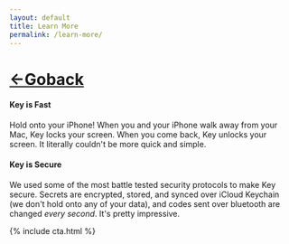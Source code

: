 ```yaml
---
layout: default
title: Learn More
permalink: /learn-more/
---
```

# [<b>&larr;Go</b>back](/index.html)

#### Key is Fast
Hold onto your iPhone! When you and your iPhone walk away from your Mac, Key locks your screen. When you come back, Key unlocks your screen. It literally couldn't be more quick and simple.

#### Key is Secure
We used some of the most battle tested security protocols to make Key secure. Secrets are encrypted, stored, and synced over iCloud Keychain (we don't hold onto any of your data), and codes sent over bluetooth are changed *every second*. It's pretty impressive.

{% include cta.html %}
